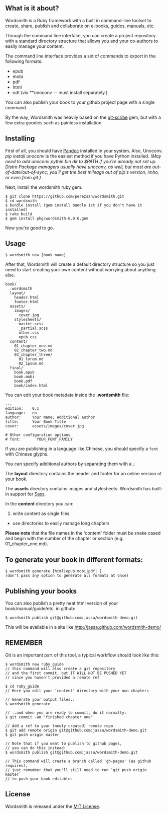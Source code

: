 ## What is it about?

Wordsmith is a Ruby framework with a built in command-line toolset to create,
share, publish and collaborate on e-books, guides, manuals, etc.

Through the command line interface, you can create a project repository with
a standard directory structure that allows you and your co-authors to easily
manage your content.

The command line interface provides a set of commands to export
in the following formats:

  * epub
  * mobi
  * pdf
  * html
  * odt (via **unoconv -- must install separately.)

You can also publish your book to your github project page with a single command.

By the way, Wordsmith was heavily based on the [git-scribe][gitscribe] gem,
but with a few extra goodies such as painless installation.

[gitscribe]: https://github.com/schacon/git-scribe

## Installing

First of all, you should have [Pandoc][pandoc] installed in your system.
Also, Unoconv. *pip install unoconv* is the easiest method if you have Python installed.
_(May need to add unoconv pythin bin dir to $PATH if you're already not set up. 
Distro Package managers usually have unoconv, as well, but most are out-of-date/out-of-sync; you'll get
the best mileage out of pip's version, imho, or even from git.)_

[pandoc]: http://johnmacfarlane.net/pandoc/installing.html

Next, install the wordsmith ruby gem.

    $ git clone https://github.com/perezsan/wordsmith.git
    $ cd wordsmith
    $ bundle install (gem install bundle 1st if you don't have it installed)
    $ rake build
    $ gem install pkg/wordsmith-0.0.6.gem

Now you're good to go. 

## Usage

    $ wordsmith new [book name]

After that, Wordsmith will create a default directory structure so you just
need to start creating your own content without worrying about anything else.

    book/
      .wordsmith
      layout/
        header.html
        footer.html
      assets/
        images/
          cover.jpg
        stylesheets/
          master.scss
          _partial.scss
          other.css
          epub.css
      content/
        01_chapter_one.md
        02_chapter_two.md
        03_chapter_three/
          01_lorem.md
          02_ipsum.md
      final/
        book.epub
        book.mobi
        book.pdf
        book/index.html

You can edit your book metadata inside the **.wordsmith** file:

    ---
    edition:    0.1
    language:   en
    author:     Your Name; Additional author
    title:      Your Book Title
    cover:      assets/images/cover.jpg

    # Other configuration options
    # font:       YOUR_FONT_FAMILY

If you are publishing in a language like Chinese, you should specify a `font`
with Chinese glyphs.

You can specify additional authors by separating them with a `;`

The **layout** directory contains the header and footer for an
online version of your book.

The **assets** directory contains images and stylesheets. Wordsmith has
built-in support for [Sass](http://sass-lang.com/).

In the **content** directory you can:

1. write content as single files
* use directories to easily manage long chapters

**Please note** that the file names in the 'content' folder must be
snake cased and begin with the number of the chapter or section
(e.g. 01_chapter_one.md).

## To generate your book in different formats:

    $ wordsmith generate [html|epub|mobi|pdf| ]
    (don't pass any option to generate all formats at once)

## Publishing your books

You can also publish a pretty neat html version of your
book/manual/guide/etc. in github:

    $ wordsmith publish git@github.com:jassa/wordsmith-demo.git

This will be available in a site like http://jassa.github.com/wordsmith-demo/

## REMEMBER

Git is an important part of this tool, a typical workflow should look like this:

    $ wordsmith new ruby_guide
    // this command will also create a git repository
    // and the first commit, but IT WILL NOT BE PUSHED YET
    // since you haven't provided a remote ref

    $ cd ruby_guide
    // Here you edit your 'content' directory with your own chapters

    // Generate your output files..
    $ wordsmith generate

    // ..and when you are ready to commit, do it normally:
    $ git commit -am "finished chapter one"

    // Add a ref to your (newly created) remote repo
    $ git add remote origin git@github.com:jassa/wordsmith-demo.git
    $ git push origin master

    // Note that if you want to publish to github pages,
    // you can do this instead:
    $ wordsmith publish git@github.com:jassa/wordsmith-demo.git

    // This command will create a branch called 'gh-pages' (as github requires),
    // just remember that you'll still need to run `git push origin master`
    // to push your book editables

## License

Wordsmith is released under the [MIT License](http://www.opensource.org/licenses/MIT).
